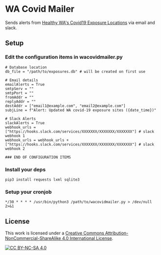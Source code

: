 # WA Covid Mailer

Sends alerts from [Healthy WA's Covid19 Exposure Locations](https://www.healthywa.wa.gov.au/COVID19locations) via email and slack.

## Setup

### Edit the configuration items in wacovidmailer.py

~~~
# Database location
db_file = "/path/to/exposures.db" # will be created on first use

# Email details
emailAlerts = True
smtpServ = ""
smtpPort = ""
fromAddr = ""
replyAddr = ""
destAddr = ["email1@example.com", "email2@example.com"]
subjLine = f"Alert: Updated WA covid-19 exposure sites ({date_time})"

# Slack Alerts
slackAlerts = True
webhook_urls = ["https://hooks.slack.com/services/XXXXXXX/XXXXXXX/XXXXXXX"] # slack webhook 1
webhook_urls = webhook_urls + ["https://hooks.slack.com/services/XXXXXXX/XXXXXXX/XXXXXXX"] # slack webhook 2

### END OF CONFIGURATION ITEMS
~~~

### Install your deps

~~~
pip3 install requests lxml sqlite3
~~~

### Setup your cronjob

~~~
*/30 * * * * /usr/bin/python3 /path/to/wacovidmailer.py > /dev/null 2>&1
~~~

## License

This work is licensed under a
[Creative Commons Attribution-NonCommercial-ShareAlike 4.0 International License][cc-by-nc-sa].

[![CC BY-NC-SA 4.0][cc-by-nc-sa-image]][cc-by-nc-sa]

[cc-by-nc-sa]: http://creativecommons.org/licenses/by-nc-sa/4.0/
[cc-by-nc-sa-image]: https://licensebuttons.net/l/by-nc-sa/4.0/88x31.png
[cc-by-nc-sa-shield]: https://img.shields.io/badge/License-CC%20BY--NC--SA%204.0-lightgrey.svg
